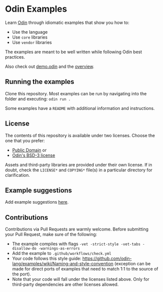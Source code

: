 # Odin Examples

Learn [Odin](https://github.com/odin-lang/Odin) through idiomatic examples that show you how to:
- Use the language
- Use `core` libraries
- Use `vendor` libraries

The examples are meant to be well written while following Odin best practices.

Also check out [demo.odin](https://github.com/odin-lang/Odin/blob/master/examples/demo/demo.odin) and the [overview](https://odin-lang.org/docs/overview/).

## Running the examples

Clone this repository. Most examples can be run by navigating into the folder and executing: `odin run .`

Some examples have a `README` with additional information and instructions.

## License
The contents of this repository is available under two licenses. Choose the one that you prefer:

- [Public Domain](https://unlicense.org)
or
- [Odin's BSD-3 license](https://github.com/odin-lang/Odin/blob/master/LICENSE)

Assets and third-party libraries are provided under their own license. If in doubt, check the `LICENSE*` and `COPYING*` file(s) in a particular directory for clarification.

## Example suggestions
Add example suggestions [here](https://github.com/odin-lang/examples/issues/73).

## Contributions
Contributions via Pull Requests are warmly welcome. Before submitting your Pull Request, make sure of the following:

- The example compiles with flags `-vet -strict-style -vet-tabs -disallow-do -warnings-as-errors`
- Add the example to `.github/workflows/check.yml`
- Your code follows this style guide: https://github.com/odin-lang/examples/wiki/Naming-and-style-convention (exception can be made for direct ports of examples that need to match 1:1 to the source of the port).
- Note that your code will fall under the licenses listed above. Only for third-party dependencies are other licenses allowed.

